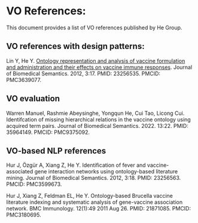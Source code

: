 # VO References:

This document provides a list of VO references published by He Group.  

## VO references with design patterns:

Lin Y, He Y. [Ontology representation and analysis of vaccine formulation and administration and their effects on vaccine immune responses](https://jbiomedsem.biomedcentral.com/articles/10.1186/2041-1480-3-17). Journal of Biomedical Semantics. 2012, 3:17. PMID: 23256535. PMCID: PMC3639077.

## VO evaluation

Warren Manuel, Rashmie Abeysinghe, Yongqun He, Cui Tao, Licong Cui. Identifcation of missing hierarchical relations in the vaccine ontology using acquired term pairs. Journal of Biomedical Semantics. 2022. 13:22. PMID: 35964149. PMCID: PMC9375092.



## VO-based NLP references

Hur J, Özgür A, Xiang Z, He Y. Identification of fever and vaccine-associated gene interaction networks using ontology-based literature mining. Journal of Biomedical Semantics. 2012, 3:18. PMID: 23256563. PMCID: PMC3599673.

Hur J, Xiang Z, Feldman EL, He Y. Ontology-based Brucella vaccine literature indexing and systematic analysis of gene-vaccine association network. BMC Immunology. 12(1):49 2011 Aug 26. PMID: 21871085. PMCID: PMC3180695.

